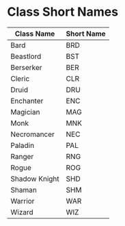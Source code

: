 # Class Short Names

| Class Name | Short Name |
|------------|------------|
| Bard | BRD |
| Beastlord | BST |
| Berserker | BER |
| Cleric | CLR |
| Druid | DRU |
| Enchanter | ENC |
| Magician | MAG |
| Monk | MNK |
| Necromancer | NEC |
| Paladin | PAL |
| Ranger | RNG |
| Rogue | ROG |
| Shadow Knight | SHD |
| Shaman | SHM |
| Warrior | WAR |
| Wizard | WIZ |
